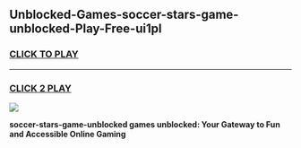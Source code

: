 
## Unblocked-Games-soccer-stars-game-unblocked-Play-Free-ui1pl
<h3>
<a href="https://premium76.site?title=soccer-stars-game-unblocked&ref=23A">CLICK TO PLAY</a></h3>
<hr>

<h3>
<a href="https://premium76.site?title=soccer-stars-game-unblocked&ref=23A">CLICK 2 PLAY</a>
  
</h3>

<a href="https://premium76.site?title=soccer-stars-game-unblocked&ref=23A"><img src="https://clearcache.store/games.png"></a>


**soccer-stars-game-unblocked games unblocked: Your Gateway to Fun and Accessible Online Gaming**
